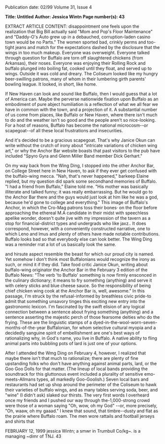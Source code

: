 Publication date: 02/99
Volume 31, Issue 4

**Title: Untitled**
**Author: Jessica Wintn**
**Page number(s): 43**

EXTRACT ARTICLE CONTENT:
disappointment one feels upon the realization that Big Bill actually 
said "Mom and Pop's Floor Maintenance" and "Daddy-O's Auto 
grew up in a debauched, corruption-laden casino town would be no 
Parts." The women sported bad, crinkly perms and too-tight jeans and 
match for the expectations dashed by the disclosure that the wings in 
too much makeup. Everyone was overweight. Everyone talked through 
question for Buffalo are torn off slaughtered chickens (from Arkansas), 
their noses. Everyone was enjoying their Rolling Rock and buffalo 
plunged into boiling fat, cooked until they float, and served up to 
wings. Outside it was cold and dreary. The Coliseum looked like my 
hungry beer-swilling patrons, many of whom in their lumbering girth 
parents' bowling league. It looked, in short, like home. 

If New Haven can look and sound like Buffalo, then I would guess 
that a lot of America can. Maybe the perverse nationwide fixation 
upon Buffalo as an embodiment of pure abject humiliation is a 
reflection of what we all fear we have in common with the town, and a 
projection of it. A substantial number of us come from places, like 
Buffalo or New Haven, where there isn't much to do and the weather 
isn't so good and the people aren't so nice-looking. For a host of 
reasons, Buffalo has become the national microcosm--or 
scapegoat--of all these local frustrations and insecurities. 

And it's decided to be a gracious scapegoat. That's why 
Janice Okun can write without the crutch of irony 
about "intricate variations of chicken wing art," or 
why the Anchor Bar website boasts that past visitors to 
the pub have included "Spyro Gyra and Glenn Miller 
Band member Dick Gerhart." 

On my way back from the Wing Ding, I stopped 
into the other Anchor Bar, on College Street here in New 
Haven, to ask if they ever get confused with the buffalo-wing 
mecca. "Nah, that's never happened," barkeep Elaine replied, but my 
question did spark some secondhand memories of Buffalo. "I had a 
friend from Buffalo," Elaine told me. "His mother was basically 
illiterate and talked funny; it was really embarrassing. But he would go 
to the Anchor Bar there and the guys would just look at him like he 
was a god, because he'd gone to college and everything." This image of 
Buffalo's Anchor, in which the Cro-Mag patrons toss their bones· on 
the floor before approaching the ethereal M.A candidate in their midst 
with speechless apelike wonder, doesn't quite jive with my impression 
of the tavern as a stop for financial-district types and undergrads who 
like jaxz.. It does correspond, however, with a conveniently constructed 
narrative, one to which Leno and lmus and plenty of others have made 
notable contributions. Buffalo looks bad so that everybody else can 
look better. The Wing Ding was a reminder rrat a lot of us basically 
look the same. 

and hirsute aspect resemble the beast for which our proud city is 
named. 
Yet somehow I don't think most Buffalonians would recognize the 
irony as such, or mind it if they did. Take food critic Janice Okun, 
writing about buffalo-wing originator the Anchor Bar in the February 
3 edition of the Buffalo News: "The verb 'to Buffalo' something is now 
firmly ensconced in the culinary dictionary; it means to fry 
something (anything) and serve it with celery sticks and blue 
cheese sauce. So the responsibility of being chief chicken 
wing cook at the Anchor Bar is, well, awesome." In this 
passage, I'm struck by the refusal-informed by 
breathless civic pride-to admit that something 
unsavory tinges this exciting new entry into the 
gastronomic lexicon. I'm fascinated by the swift elision 
of any logical connection between a sentence about 
frying something (anything) and a sentence asserting the 
majestic perch of those fearsome deities who do the frying. 
These are the linguistic stamps of a dyed-in-the-wool-worn-seven-
months-of-the-year Buffalonian, for whom selective cultural myopia 
and a decidedly sanguine spirit of embellishment are one's best ways of 
rationalizing why, in God's name, you live in Buffalo. A native ability 
to fling animal parts into bubbling pots of lard is just one of your 
options. 

After I attended the Wmg Ding on February 4, however, I realized 
that maybe there isn't that much to rationalize; there are plenty of fine 
upstanding folks who don't have anything against animal parts, lard, or 
the Goo Goo Dolls for that matter. (The lineup of local bands 
providing the soundtrack for this gluttonous event included a plurality 
of sensitive emo-meets-Allmans types, all markedly Goo-Goolish.) 
Seven local bars and restaurants had set up shop around the perimeter 
of the Coliseum to hawk their varieties of buffalo wings, and as many 
tables serving soda, beer, and "wine" (I didn't ask) slaked our thirsts. 
The very first words I overheard once my friends and I pushed our way 
through the-1,000-strong crowd were those of a woman saying "Oh, 
wow, oh my God" --or, more precisely, "Oh, waaw, oh my gaaad." I 
knew that sound, that timbre--dusty and flat as the prairie where 
Buffalo roam. The men wore rattails and football jerseys and shirts that 


FEBRUARY 12, 1999 
jessica Wintn; a smwr in Trumbull Co/kg~. is a managing ~dimr of TNJ. 
43